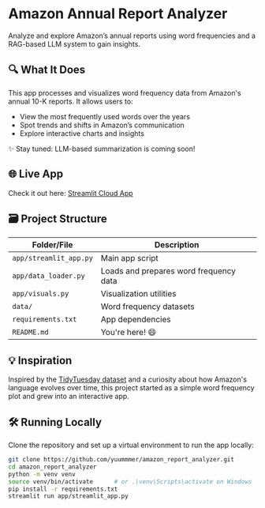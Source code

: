 # Amazon Annual Report Analyzer

Analyze and explore Amazon’s annual reports using word frequencies and a RAG-based LLM system to gain insights.

## 🔍 What It Does

This app processes and visualizes word frequency data from Amazon's annual 10-K reports. It allows users to:

- View the most frequently used words over the years  
- Spot trends and shifts in Amazon’s communication  
- Explore interactive charts and insights  

✨ Stay tuned: LLM-based summarization is coming soon!

## 🌐 Live App

Check it out here: [Streamlit Cloud App]([https://amazon-report-analyzer.streamlit.app](https://amazonreportanalyzer-wjhbrs6hybvgwyy4ntfbjt.streamlit.app/))

## 🗃️ Project Structure

| Folder/File             | Description                                |
|-------------------------|--------------------------------------------|
| `app/streamlit_app.py`  | Main app script                            |
| `app/data_loader.py`    | Loads and prepares word frequency data     |
| `app/visuals.py`        | Visualization utilities                    |
| `data/`                 | Word frequency datasets                    |
| `requirements.txt`      | App dependencies                           |
| `README.md`             | You're here! 😄                             |

## 💡 Inspiration

Inspired by the [TidyTuesday dataset](https://github.com/rfordatascience/tidytuesday) and a curiosity about how Amazon's language evolves over time, this project started as a simple word frequency plot and grew into an interactive app.

## 🛠️ Running Locally

Clone the repository and set up a virtual environment to run the app locally:

```bash
git clone https://github.com/yuummmer/amazon_report_analyzer.git
cd amazon_report_analyzer
python -m venv venv
source venv/bin/activate      # or .\venv\Scripts\activate on Windows
pip install -r requirements.txt
streamlit run app/streamlit_app.py
```

